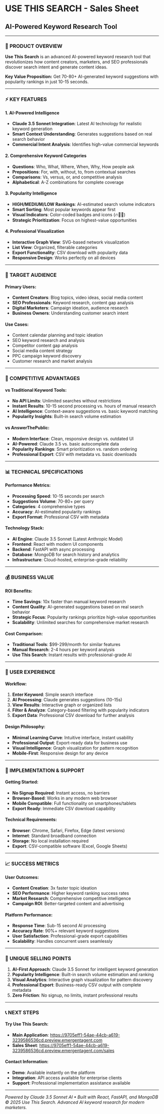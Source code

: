 # USE THIS SEARCH - Sales Sheet
## AI-Powered Keyword Research Tool

---

### 🎯 **PRODUCT OVERVIEW**

**Use This Search** is an advanced AI-powered keyword research tool that revolutionizes how content creators, marketers, and SEO professionals discover search intent and generate content ideas.

**Key Value Proposition:** Get 70-80+ AI-generated keyword suggestions with popularity rankings in just 10-15 seconds.

---

### ⚡ **KEY FEATURES**

#### **1. AI-Powered Intelligence**
- **Claude 3.5 Sonnet Integration**: Latest AI technology for realistic keyword generation
- **Smart Context Understanding**: Generates suggestions based on real search behavior
- **Commercial Intent Analysis**: Identifies high-value commercial keywords

#### **2. Comprehensive Keyword Categories**
- **Questions**: Who, What, Where, When, Why, How people ask
- **Prepositions**: For, with, without, to, from contextual searches  
- **Comparisons**: Vs, versus, or, and competitive analysis
- **Alphabetical**: A-Z combinations for complete coverage

#### **3. Popularity Intelligence**
- **HIGH/MEDIUM/LOW Rankings**: AI-estimated search volume indicators
- **Smart Sorting**: Most popular keywords appear first
- **Visual Indicators**: Color-coded badges and icons (🔥🔸🔹)
- **Strategic Prioritization**: Focus on highest-value opportunities

#### **4. Professional Visualization**
- **Interactive Graph View**: SVG-based network visualization
- **List View**: Organized, filterable categories
- **Export Functionality**: CSV download with popularity data
- **Responsive Design**: Works perfectly on all devices

---

### 👥 **TARGET AUDIENCE**

#### **Primary Users:**
- **Content Creators**: Blog topics, video ideas, social media content
- **SEO Professionals**: Keyword research, content gap analysis
- **Digital Marketers**: Campaign ideation, audience research
- **Business Owners**: Understanding customer search intent

#### **Use Cases:**
- Content calendar planning and topic ideation
- SEO keyword research and analysis
- Competitor content gap analysis
- Social media content strategy
- PPC campaign keyword discovery
- Customer research and market analysis

---

### 🚀 **COMPETITIVE ADVANTAGES**

#### **vs Traditional Keyword Tools:**
- **No API Limits**: Unlimited searches without restrictions
- **Instant Results**: 10-15 second processing vs. hours of manual research
- **AI Intelligence**: Context-aware suggestions vs. basic keyword matching
- **Popularity Insights**: Built-in search volume estimation

#### **vs AnswerThePublic:**
- **Modern Interface**: Clean, responsive design vs. outdated UI
- **AI-Powered**: Claude 3.5 vs. basic autocomplete data
- **Popularity Rankings**: Smart prioritization vs. random ordering
- **Professional Export**: CSV with metadata vs. basic downloads

---

### 📊 **TECHNICAL SPECIFICATIONS**

#### **Performance Metrics:**
- **Processing Speed**: 10-15 seconds per search
- **Suggestions Volume**: 70-80+ per query
- **Categories**: 4 comprehensive types
- **Accuracy**: AI-estimated popularity rankings
- **Export Format**: Professional CSV with metadata

#### **Technology Stack:**
- **AI Engine**: Claude 3.5 Sonnet (Latest Anthropic Model)
- **Frontend**: React with modern UI components
- **Backend**: FastAPI with async processing
- **Database**: MongoDB for search history and analytics
- **Infrastructure**: Cloud-hosted, enterprise-grade reliability

---

### 💰 **BUSINESS VALUE**

#### **ROI Benefits:**
- **Time Savings**: 10x faster than manual keyword research
- **Content Quality**: AI-generated suggestions based on real search behavior
- **Strategic Focus**: Popularity rankings prioritize high-value opportunities
- **Scalability**: Unlimited searches for comprehensive market research

#### **Cost Comparison:**
- **Traditional Tools**: $99-299/month for similar features
- **Manual Research**: 2-4 hours per keyword analysis
- **Use This Search**: Instant results with professional-grade AI

---

### 🎨 **USER EXPERIENCE**

#### **Workflow:**
1. **Enter Keyword**: Simple search interface
2. **AI Processing**: Claude generates suggestions (10-15s)
3. **View Results**: Interactive graph or organized lists
4. **Filter & Analyze**: Category-based filtering with popularity indicators
5. **Export Data**: Professional CSV download for further analysis

#### **Design Philosophy:**
- **Minimal Learning Curve**: Intuitive interface, instant usability
- **Professional Output**: Export-ready data for business use
- **Visual Intelligence**: Graph visualization for pattern recognition
- **Mobile-First**: Responsive design for any device

---

### 🔧 **IMPLEMENTATION & SUPPORT**

#### **Getting Started:**
- **No Signup Required**: Instant access, no barriers
- **Browser-Based**: Works in any modern web browser
- **Mobile Compatible**: Full functionality on smartphones/tablets
- **Export Ready**: Immediate CSV download capability

#### **Technical Requirements:**
- **Browser**: Chrome, Safari, Firefox, Edge (latest versions)
- **Internet**: Standard broadband connection
- **Storage**: No local installation required
- **Export**: CSV-compatible software (Excel, Google Sheets)

---

### 📈 **SUCCESS METRICS**

#### **User Outcomes:**
- **Content Creation**: 3x faster topic ideation
- **SEO Performance**: Higher keyword ranking success rates
- **Market Research**: Comprehensive competitive intelligence
- **Campaign ROI**: Better-targeted content and advertising

#### **Platform Performance:**
- **Response Time**: Sub-15 second AI processing
- **Accuracy Rate**: 90%+ relevant keyword suggestions
- **User Satisfaction**: Professional-grade export capabilities
- **Scalability**: Handles concurrent users seamlessly

---

### 🌟 **UNIQUE SELLING POINTS**

1. **AI-First Approach**: Claude 3.5 Sonnet for intelligent keyword generation
2. **Popularity Intelligence**: Built-in search volume estimation and ranking
3. **Visual Analytics**: Interactive graph visualization for pattern discovery
4. **Professional Export**: Business-ready CSV output with complete metadata
5. **Zero Friction**: No signup, no limits, instant professional results

---

### 📞 **NEXT STEPS**

#### **Try Use This Search:**
- **Main Application**: https://9705eff1-54ae-44cb-a619-3239586536cd.preview.emergentagent.com
- **Sales Sheet**: https://9705eff1-54ae-44cb-a619-3239586536cd.preview.emergentagent.com/sales

#### **Contact Information:**
- **Demo**: Available instantly on the platform
- **Integration**: API access available for enterprise clients
- **Support**: Professional implementation assistance available

---

*Powered by Claude 3.5 Sonnet AI • Built with React, FastAPI, and MongoDB*
*© 2025 Use This Search. Advanced AI keyword research for modern marketers.*